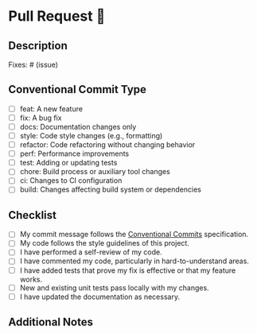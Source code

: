 # Pull Request 🚀

## Description
<!-- Please include a summary of the change and what issue is fixed. -->

Fixes: # (issue)

## Conventional Commit Type
<!-- Ensure the PR title matches the Conventional Commit type. -->
- [ ] feat: A new feature
- [ ] fix: A bug fix
- [ ] docs: Documentation changes only
- [ ] style: Code style changes (e.g., formatting)
- [ ] refactor: Code refactoring without changing behavior
- [ ] perf: Performance improvements
- [ ] test: Adding or updating tests
- [ ] chore: Build process or auxiliary tool changes
- [ ] ci: Changes to CI configuration
- [ ] build: Changes affecting build system or dependencies

## Checklist
- [ ] My commit message follows the [Conventional Commits](https://www.conventionalcommits.org/en/v1.0.0/) specification.
- [ ] My code follows the style guidelines of this project.
- [ ] I have performed a self-review of my code.
- [ ] I have commented my code, particularly in hard-to-understand areas.
- [ ] I have added tests that prove my fix is effective or that my feature works.
- [ ] New and existing unit tests pass locally with my changes.
- [ ] I have updated the documentation as necessary.

## Additional Notes
<!-- Add any other information or screenshots about the PR here. -->
